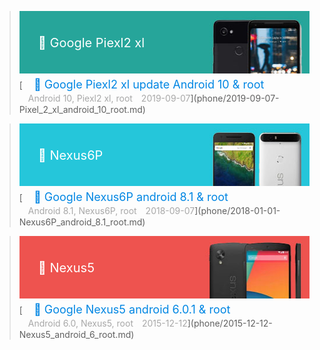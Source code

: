<!-- 3 -->
> <div style="position:relative;"><a href="2019-09-07-Pixel_2_xl_android_10_root/"><img src="/imgs/banner/2019-09-07-piexl2_xl_android_10_root.jpg" width="500" height="100"></a><br><div style="position:absolute; z-index:2; left:10px; top:35px"><font style="font-size: 20px;font-weight: 400;margin: 0;color: #ffffff;">　📱 Google Piexl2 xl</font></div></div>[<font style="font-size: 18px;font-weight: 400;margin: 0;color: #0086e3;">　📱 Google Piexl2 xl update Android 10 & root</font><br><font style="margin: 4px 0 5px 0;color: #a8a8a8;position: relative;">　Android 10, Piexl2 xl, root　2019-09-07</font>](phone/2019-09-07-Pixel_2_xl_android_10_root.md)

<!-- 2 -->
> <div style="position:relative;"><a href="2018-01-01-Nexus6P_android_8.1_root/"><img src="/imgs/banner/2018-01-01-Nexus6P_android_8.1_root.jpg" width="500" height="100"></a><br><div style="position:absolute; z-index:2; left:10px; top:35px"><font style="font-size: 20px;font-weight: 400;margin: 0;color: #ffffff;">　📱 Nexus6P </font></div></div>[<font style="font-size: 18px;font-weight: 400;margin: 0;color: #0086e3;">　📱 Google Nexus6P android 8.1 & root</font><br><font style="margin: 4px 0 5px 0;color: #a8a8a8;position: relative;">　Android 8.1, Nexus6P, root　2018-09-07</font>](phone/2018-01-01-Nexus6P_android_8.1_root.md)

<!-- 1 -->
> <div style="position:relative;"><a href="2015-12-12-Nexus5_android_6_root/"><img src="/imgs/banner/2015-12-12-Nexus5_android_6_root.jpg" width="500" height="100"></a><br><div style="position:absolute; z-index:2; left:10px; top:35px"><font style="font-size: 20px;font-weight: 400;margin: 0;color: #ffffff;">　📱 Nexus5 </font></div></div>[<font style="font-size: 18px;font-weight: 400;margin: 0;color: #0086e3;">　📱 Google Nexus5 android 6.0.1 & root</font><br><font style="margin: 4px 0 5px 0;color: #a8a8a8;position: relative;">　Android 6.0, Nexus5, root　2015-12-12</font>](phone/2015-12-12-Nexus5_android_6_root.md)

